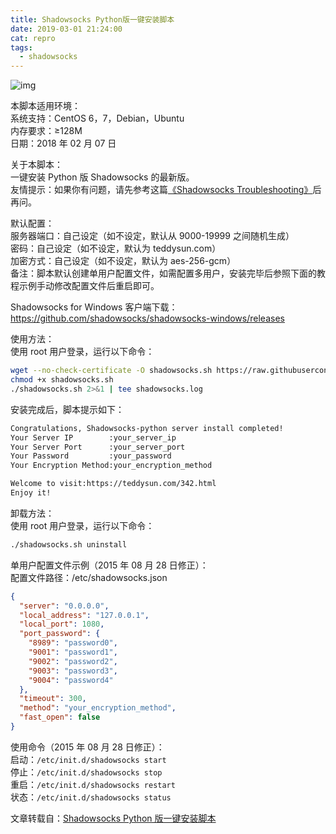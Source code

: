 ```yaml
---
title: Shadowsocks Python版一键安装脚本
date: 2019-03-01 21:24:00
cat: repro
tags:
  - shadowsocks
---
```


![img][1]

本脚本适用环境：<br>
系统支持：CentOS 6，7，Debian，Ubuntu<br>
内存要求：≥128M<br>
日期：2018 年 02 月 07 日

关于本脚本：<br>
一键安装 Python 版 Shadowsocks 的最新版。<br>
友情提示：如果你有问题，请先参考这篇[《Shadowsocks Troubleshooting》][2]后再问。

默认配置：<br>
服务器端口：自己设定（如不设定，默认从 9000-19999 之间随机生成）<br>
密码：自己设定（如不设定，默认为 teddysun.com）<br>
加密方式：自己设定（如不设定，默认为 aes-256-gcm）<br>
备注：脚本默认创建单用户配置文件，如需配置多用户，安装完毕后参照下面的教程示例手动修改配置文件后重启即可。

Shadowsocks for Windows 客户端下载：<br>
https://github.com/shadowsocks/shadowsocks-windows/releases

使用方法：<br>
使用 root 用户登录，运行以下命令：

```bash
wget --no-check-certificate -O shadowsocks.sh https://raw.githubusercontent.com/teddysun/shadowsocks_install/master/shadowsocks.sh
chmod +x shadowsocks.sh
./shadowsocks.sh 2>&1 | tee shadowsocks.log
```

安装完成后，脚本提示如下：

```bash
Congratulations, Shadowsocks-python server install completed!
Your Server IP        :your_server_ip
Your Server Port      :your_server_port
Your Password         :your_password
Your Encryption Method:your_encryption_method

Welcome to visit:https://teddysun.com/342.html
Enjoy it!
```

卸载方法：<br>
使用 root 用户登录，运行以下命令：

```bash
./shadowsocks.sh uninstall
```

单用户配置文件示例（2015 年 08 月 28 日修正）：<br>
配置文件路径：/etc/shadowsocks.json

```json
{
  "server": "0.0.0.0",
  "local_address": "127.0.0.1",
  "local_port": 1080,
  "port_password": {
    "8989": "password0",
    "9001": "password1",
    "9002": "password2",
    "9003": "password3",
    "9004": "password4"
  },
  "timeout": 300,
  "method": "your_encryption_method",
  "fast_open": false
}
```

使用命令（2015 年 08 月 28 日修正）：<br>
启动：`/etc/init.d/shadowsocks start`<br>
停止：`/etc/init.d/shadowsocks stop`<br>
重启：`/etc/init.d/shadowsocks restart`<br>
状态：`/etc/init.d/shadowsocks status`<br>

文章转载自：[Shadowsocks Python 版一键安装脚本][3]

[1]: https://teddysun.com/wp-content/uploads/2014/shadowsocks.png
[2]: https://teddysun.com/399.html
[3]: https://teddysun.com/342.html
